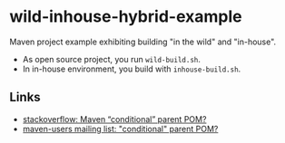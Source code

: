 # wild-inhouse-hybrid-example
Maven project example exhibiting building "in the wild" and "in-house".

* As open source project, you run `wild-build.sh`.
* In in-house environment, you build with `inhouse-build.sh`.

## Links

* [stackoverflow: Maven “conditional” parent POM?](http://stackoverflow.com/questions/35856843/maven-conditional-parent-pom)
* [maven-users mailing list: "conditional" parent POM?](http://mail-archives.apache.org/mod_mbox/maven-users/201603.mbox/%3C56E1D728.5010405%40springdot.org%3E)
